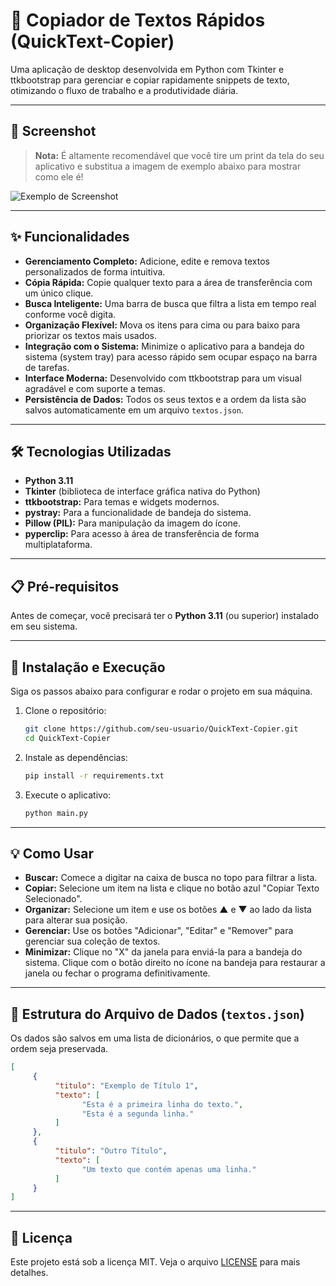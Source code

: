 # 🚀 Copiador de Textos Rápidos (QuickText-Copier)

Uma aplicação de desktop desenvolvida em Python com Tkinter e ttkbootstrap para gerenciar e copiar rapidamente snippets de texto, otimizando o fluxo de trabalho e a produtividade diária.

---

## 📸 Screenshot

> **Nota:** É altamente recomendável que você tire um print da tela do seu aplicativo e substitua a imagem de exemplo abaixo para mostrar como ele é!

![Exemplo de Screenshot](caminho/para/sua/screenshot.png)
<!-- Substitua o caminho acima pela sua imagem real -->

---

## ✨ Funcionalidades

- **Gerenciamento Completo:** Adicione, edite e remova textos personalizados de forma intuitiva.
- **Cópia Rápida:** Copie qualquer texto para a área de transferência com um único clique.
- **Busca Inteligente:** Uma barra de busca que filtra a lista em tempo real conforme você digita.
- **Organização Flexível:** Mova os itens para cima ou para baixo para priorizar os textos mais usados.
- **Integração com o Sistema:** Minimize o aplicativo para a bandeja do sistema (system tray) para acesso rápido sem ocupar espaço na barra de tarefas.
- **Interface Moderna:** Desenvolvido com ttkbootstrap para um visual agradável e com suporte a temas.
- **Persistência de Dados:** Todos os seus textos e a ordem da lista são salvos automaticamente em um arquivo `textos.json`.

---

## 🛠️ Tecnologias Utilizadas

- **Python 3.11**
- **Tkinter** (biblioteca de interface gráfica nativa do Python)
- **ttkbootstrap:** Para temas e widgets modernos.
- **pystray:** Para a funcionalidade de bandeja do sistema.
- **Pillow (PIL):** Para manipulação da imagem do ícone.
- **pyperclip:** Para acesso à área de transferência de forma multiplataforma.

---

## 📋 Pré-requisitos

Antes de começar, você precisará ter o **Python 3.11** (ou superior) instalado em seu sistema.

---

## 🚀 Instalação e Execução

Siga os passos abaixo para configurar e rodar o projeto em sua máquina.

1. Clone o repositório:
    ```bash
    git clone https://github.com/seu-usuario/QuickText-Copier.git
    cd QuickText-Copier
    ```
2. Instale as dependências:
    ```bash
    pip install -r requirements.txt
    ```
3. Execute o aplicativo:
    ```bash
    python main.py
    ```

---

## 💡 Como Usar

- **Buscar:** Comece a digitar na caixa de busca no topo para filtrar a lista.
- **Copiar:** Selecione um item na lista e clique no botão azul "Copiar Texto Selecionado".
- **Organizar:** Selecione um item e use os botões ▲ e ▼ ao lado da lista para alterar sua posição.
- **Gerenciar:** Use os botões "Adicionar", "Editar" e "Remover" para gerenciar sua coleção de textos.
- **Minimizar:** Clique no "X" da janela para enviá-la para a bandeja do sistema. Clique com o botão direito no ícone na bandeja para restaurar a janela ou fechar o programa definitivamente.

---

## 📂 Estrutura do Arquivo de Dados (`textos.json`)

Os dados são salvos em uma lista de dicionários, o que permite que a ordem seja preservada.

```json
[
     {
          "titulo": "Exemplo de Título 1",
          "texto": [
                "Esta é a primeira linha do texto.",
                "Esta é a segunda linha."
          ]
     },
     {
          "titulo": "Outro Título",
          "texto": [
                "Um texto que contém apenas uma linha."
          ]
     }
]
```

---

## 📝 Licença

Este projeto está sob a licença MIT. Veja o arquivo [LICENSE](LICENSE) para mais detalhes.